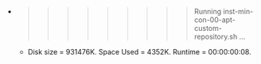 * >>>>>>>>> Running inst-min-con-00-apt-custom-repository.sh ...
  * Disk size = 931476K. Space Used = 4352K. Runtime = 00:00:00:08.
